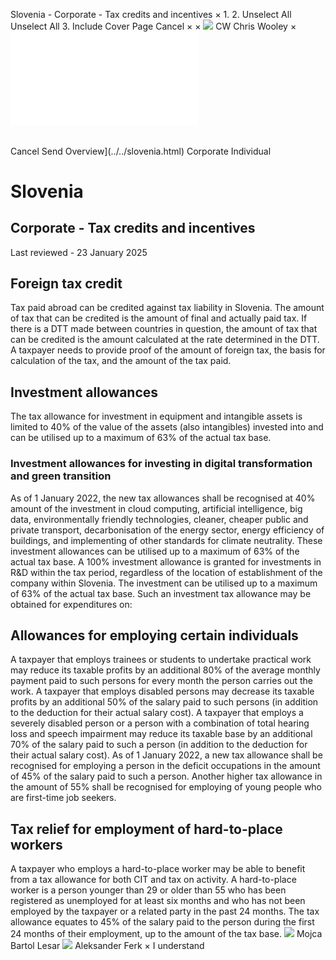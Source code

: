 Slovenia - Corporate - Tax credits and incentives
×
1.
2.
Unselect All
Unselect All
3.
Include Cover Page
Cancel
×
×
![](../../-/media/world-wide-tax-summaries/attachments/global---chris-wooley.ashx%3Frev=ac5e5f3223b34096b1afc2a6009c7320&revision=ac5e5f32-23b3-4096-b1af-c2a6009c7320&hash=859B7ADC84DC2CBEC9760E9E6EE7DE6D0A8BFCDF)
CW
Chris Wooley
×
![](tax-credits-and-incentives.html)
######
Cancel
Send
Overview](../../slovenia.html)
Corporate
Individual
# Slovenia
## Corporate - Tax credits and incentives
Last reviewed - 23 January 2025
## Foreign tax credit
Tax paid abroad can be credited against tax liability in Slovenia. The amount of tax that can be credited is the amount of final and actually paid tax. If there is a DTT made between countries in question, the amount of tax that can be credited is the amount calculated at the rate determined in the DTT. A taxpayer needs to provide proof of the amount of foreign tax, the basis for calculation of the tax, and the amount of the tax paid.
## Investment allowances
The tax allowance for investment in equipment and intangible assets is limited to 40% of the value of the assets (also intangibles) invested into and can be utilised up to a maximum of 63% of the actual tax base.
### Investment allowances for investing in digital transformation and green transition
As of 1 January 2022, the new tax allowances shall be recognised at 40% amount of the investment in cloud computing, artificial intelligence, big data, environmentally friendly technologies, cleaner, cheaper public and private transport, decarbonisation of the energy sector, energy efficiency of buildings, and implementing of other standards for climate neutrality. These investment allowances can be utilised up to a maximum of 63% of the actual tax base.
A 100% investment allowance is granted for investments in R&D within the tax period, regardless of the location of establishment of the company within Slovenia. The investment can be utilised up to a maximum of 63% of the actual tax base. Such an investment tax allowance may be obtained for expenditures on:
## Allowances for employing certain individuals
A taxpayer that employs trainees or students to undertake practical work may reduce its taxable profits by an additional 80% of the average monthly payment paid to such persons for every month the person carries out the work.
A taxpayer that employs disabled persons may decrease its taxable profits by an additional 50% of the salary paid to such persons (in addition to the deduction for their actual salary cost). A taxpayer that employs a severely disabled person or a person with a combination of total hearing loss and speech impairment may reduce its taxable base by an additional 70% of the salary paid to such a person (in addition to the deduction for their actual salary cost).
As of 1 January 2022, a new tax allowance shall be recognised for employing a person in the deficit occupations in the amount of 45% of the salary paid to such a person. Another higher tax allowance in the amount of 55% shall be recognised for employing of young people who are first-time job seekers.
## Tax relief for employment of hard-to-place workers
A taxpayer who employs a hard-to-place worker may be able to benefit from a tax allowance for both CIT and tax on activity. A hard-to-place worker is a person younger than 29 or older than 55 who has been registered as unemployed for at least six months and who has not been employed by the taxpayer or a related party in the past 24 months. The tax allowance equates to 45% of the salary paid to the person during the first 24 months of their employment, up to the amount of the tax base.
![](../../-/media/world-wide-tax-summaries/sloveniamojca-bartol-lesarpicture1png20220114030920616.ashx%3Frev=26c1ae906c7548f38fc5d65d3a8e36cf&revision=26c1ae90-6c75-48f3-8fc5-d65d3a8e36cf&hash=CBCB932324761CA10A113370137E763E6D945392)
Mojca Bartol Lesar
![](../../-/media/world-wide-tax-summaries/sloveniaaleksander-ferkaferk--photojpg20210802040656673.ashx%3Frev=7f7c937a0ad1405eb78c98c637c37979&revision=7f7c937a-0ad1-405e-b78c-98c637c37979&hash=688AAA56E50DBEE9F920C25B4FAA75DE1230EBCA)
Aleksander Ferk
×
I understand
